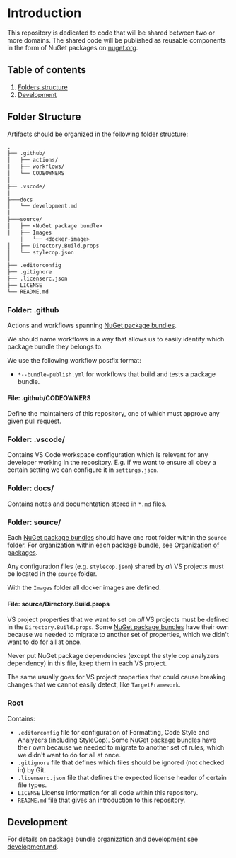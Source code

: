 # Introduction

This repository is dedicated to code that will be shared between two or more domains. The shared code will be published as reusable components in the form of NuGet packages on [nuget.org](https://www.nuget.org/).

## Table of contents

1. [Folders structure](#folder-structure)
1. [Development](#development)

## Folder Structure

Artifacts should be organized in the following folder structure:

``` txt
.
├── .github/
│   ├── actions/
│   ├── workflows/
│   └── CODEOWNERS
│
├── .vscode/
│
├───docs
│   └── development.md
│
├───source/
│   ├── <NuGet package bundle>
│   ├── Images
    │   └── <docker-image>
│   ├── Directory.Build.props
│   └── stylecop.json
│
├── .editorconfig
├── .gitignore
├── .licenserc.json
├── LICENSE
└── README.md
```

### Folder: .github

Actions and workflows spanning [NuGet package bundles](./docs/development.md#nuget-package-bundle).

We should name workflows in a way that allows us to easily identify which package bundle they belongs to.

We use the following workflow postfix format:

- `*--bundle-publish.yml` for workflows that build and tests a package bundle.

#### File: .github/CODEOWNERS

Define the maintainers of this repository, one of which must approve any given pull request.

### Folder: .vscode/

Contains VS Code workspace configuration which is relevant for any developer working in the repository. E.g. if we want to ensure all obey a certain setting we can configure it in `settings.json`.

### Folder: docs/

Contains notes and documentation stored in `*.md` files.

### Folder: source/

Each [NuGet package bundles](./docs/development.md#nuget-package-bundle) should have one root folder within the `source` folder. For organization within each package bundle, see [Organization of packages](./docs/development.md).

Any configuration files (e.g. `stylecop.json`) shared by _all_ VS projects must be located in the `source` folder.

With the `Images` folder all docker images are defined.

#### File: source/Directory.Build.props

VS project properties that we want to set on _all_ VS projects must be defined in the `Directory.Build.props`. Some [NuGet package bundles](./docs/development.md#nuget-package-bundle) have their own because we needed to migrate to another set of properties, which we didn't want to do for all at once.

Never put NuGet package dependencies (except the style cop analyzers dependency) in this file, keep them in each VS project.

The same usually goes for VS project properties that could cause breaking changes that we cannot easily detect, like `TargetFramework`.

### Root

Contains:

- `.editorconfig` file for configuration of Formatting, Code Style and Analyzers (including StyleCop). Some [NuGet package bundles](./docs/development.md#nuget-package-bundle) have their own because we needed to migrate to another set of rules, which we didn't want to do for all at once.
- `.gitignore` file that defines which files should be ignored (not checked in) by Git.
- `.licenserc.json` file that defines the expected license header of certain file types.
- `LICENSE` License information for all code within this repository.
- `README.md` file that gives an introduction to this repository.

## Development

For details on package bundle organization and development see [development.md](./docs/development.md).
